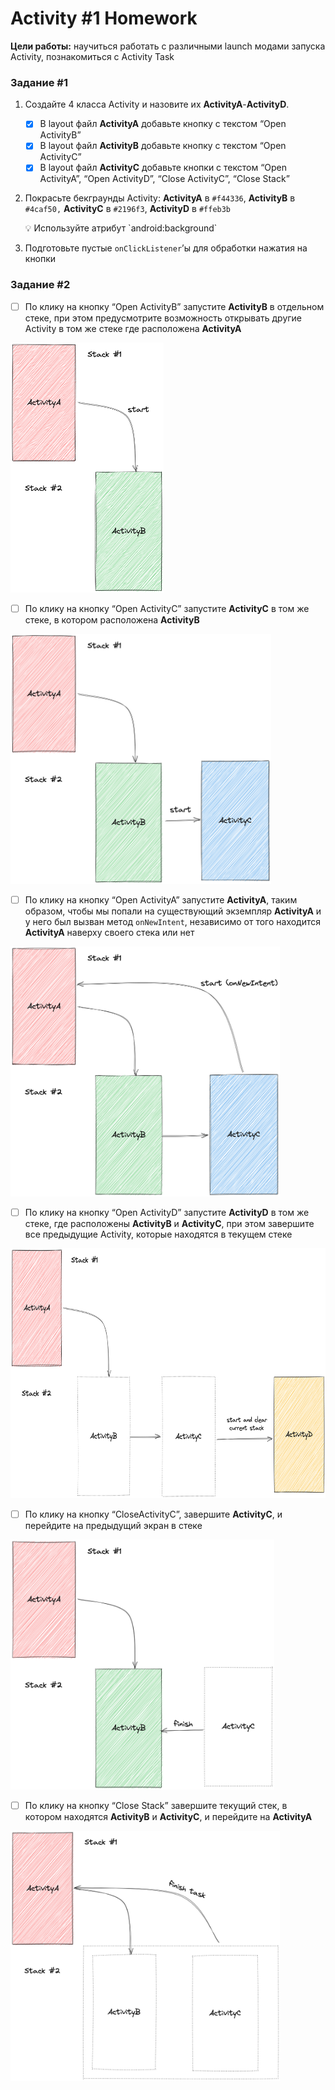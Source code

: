 # Activity #1 Homework

**Цели работы:** научиться работать с различными launch модами запуска Activity, познакомиться с Activity Task

### Задание #1

1. Cоздайте 4 класса Activity и назовите их **ActivityA**-**ActivityD**.
    - [x] В layout файл **ActivityA** добавьте кнопку с текстом “Open ActivityB”
    - [x] В layout файл **ActivityB** добавьте кнопку с текстом “Open ActivityC”
    - [x] В layout файл **ActivityC** добавьте кнопки с текстом “Open ActivityA”, “Open ActivityD”, “Close ActivityC”, “Close Stack”
2. Покрасьте бекграунды Activity: **ActivityA** в `#f44336`, **ActivityB** в `#4caf50,` **ActivityC** в `#2196f3`, **ActivityD** в `#ffeb3b`

    <aside>
    💡 Используйте атрибут `android:background`
    </aside>

3. Подготовьте пустые `onClickListener`’ы для обработки нажатия на кнопки

### Задание #2

- [ ] По клику на кнопку “Open ActivityB” запустите **ActivityB** в отдельном стеке, при этом предусмотрите возможность открывать другие Activity в том же стеке где расположена **ActivityA**
<img src="readme_image/01.png" alt="Untitled" height="400"/>

- [ ] По клику на кнопку “Open ActivityC” запустите **ActivityC** в том же стеке, в котором расположена **ActivityB**
<img src="readme_image/02.png" alt="Untitled" height="400"/>

- [ ] По клику на кнопку “Open ActivityA” запустите **ActivityA**, таким образом, чтобы мы попали на существующий экземпляр  **ActivityA** и у него был вызван метод `onNewIntent`, независимо от того находится **ActivityA** наверху своего стека или нет
<img src="readme_image/03.png" alt="Untitled" height="400"/>

- [ ] По клику на кнопку “Open ActivityD” запустите **ActivityD** в том же стеке, где расположены **ActivityB** и **ActivityC**, при этом завершите все предыдущие Activity, которые находятся в текущем стеке
<img src="readme_image/04.png" alt="Untitled" height="400"/>

- [ ] По клику на кнопку “CloseActivityC”, завершите **ActivityC**, и перейдите на предыдущий экран в стеке
<img src="readme_image/05.png" alt="Untitled" height="400"/>

- [ ] По клику на кнопку “Close Stack” завершите текущий стек, в котором находятся **ActivityB** и **ActivityC**, и перейдите на **ActivityA**
<img src="readme_image/06.png" alt="Untitled" height="400"/>